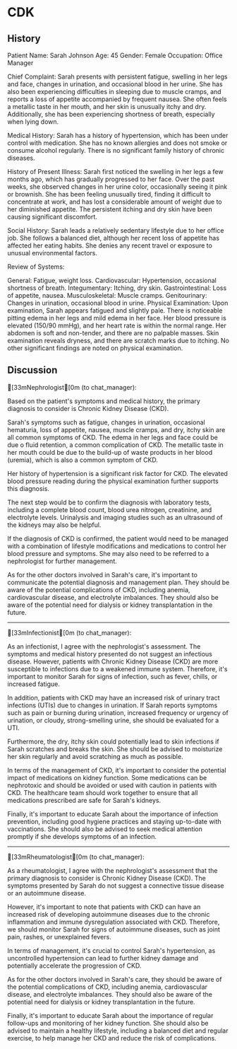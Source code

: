 # CDK

## History

Patient Name: Sarah Johnson
Age: 45
Gender: Female
Occupation: Office Manager

Chief Complaint:
Sarah presents with persistent fatigue, swelling in her legs and face, changes in urination, and occasional blood in her urine. She has also been experiencing difficulties in sleeping due to muscle cramps, and reports a loss of appetite accompanied by frequent nausea. She often feels a metallic taste in her mouth, and her skin is unusually itchy and dry. Additionally, she has been experiencing shortness of breath, especially when lying down.

Medical History:
Sarah has a history of hypertension, which has been under control with medication. She has no known allergies and does not smoke or consume alcohol regularly. There is no significant family history of chronic diseases.

History of Present Illness:
Sarah first noticed the swelling in her legs a few months ago, which has gradually progressed to her face. Over the past weeks, she observed changes in her urine color, occasionally seeing it pink or brownish. She has been feeling unusually tired, finding it difficult to concentrate at work, and has lost a considerable amount of weight due to her diminished appetite. The persistent itching and dry skin have been causing significant discomfort.

Social History:
Sarah leads a relatively sedentary lifestyle due to her office job. She follows a balanced diet, although her recent loss of appetite has affected her eating habits. She denies any recent travel or exposure to unusual environmental factors.

Review of Systems:

General: Fatigue, weight loss.
Cardiovascular: Hypertension, occasional shortness of breath.
Integumentary: Itching, dry skin.
Gastrointestinal: Loss of appetite, nausea.
Musculoskeletal: Muscle cramps.
Genitourinary: Changes in urination, occasional blood in urine.
Physical Examination:
Upon examination, Sarah appears fatigued and slightly pale. There is noticeable pitting edema in her legs and mild edema in her face. Her blood pressure is elevated (150/90 mmHg), and her heart rate is within the normal range. Her abdomen is soft and non-tender, and there are no palpable masses. Skin examination reveals dryness, and there are scratch marks due to itching. No other significant findings are noted on physical examination.

## Discussion

[33mNephrologist[0m (to chat_manager):

Based on the patient's symptoms and medical history, the primary diagnosis to consider is Chronic Kidney Disease (CKD).

Sarah's symptoms such as fatigue, changes in urination, occasional hematuria, loss of appetite, nausea, muscle cramps, and dry, itchy skin are all common symptoms of CKD. The edema in her legs and face could be due o fluid retention, a common complication of CKD. The metallic taste in her mouth could be due to the build-up of waste products in her blood (uremia), which is also a common symptom of CKD.

Her history of hypertension is a significant risk factor for CKD. The elevated blood pressure reading during the physical examination further supports this diagnosis.

The next step would be to confirm the diagnosis with laboratory tests, including a complete blood count, blood urea nitrogen, creatinine, and electrolyte levels. Urinalysis and imaging studies such as an ultrasound of the kidneys may also be helpful.

If the diagnosis of CKD is confirmed, the patient would need to be managed with a combination of lifestyle modifications and medications to control her blood pressure and symptoms. She may also need to be referred to a nephrologist for further management.

As for the other doctors involved in Sarah's care, it's important to communicate the potential diagnosis and management plan. They should be aware of the potential complications of CKD, including anemia, cardiovascular disease, and electrolyte imbalances. They should also be aware of the potential need for dialysis or kidney transplantation in the future.

--------------------------------------------------------------------------------
[33mInfectionist[0m (to chat_manager):

As an infectionist, I agree with the nephrologist's assessment. The symptoms and medical history presented do not suggest an infectious disease. However, patients with Chronic Kidney Disease (CKD) are more susceptible to infections due to a weakened immune system. Therefore, it's important to monitor Sarah for signs of infection, such as fever, chills, or increased fatigue.

In addition, patients with CKD may have an increased risk of urinary tract infections (UTIs) due to changes in urination. If Sarah reports symptoms such as pain or burning during urination, increased frequency or urgency of urination, or cloudy, strong-smelling urine, she should be evaluated for a UTI.

Furthermore, the dry, itchy skin could potentially lead to skin infections if Sarah scratches and breaks the skin. She should be advised to moisturize her skin regularly and avoid scratching as much as possible.

In terms of the management of CKD, it's important to consider the potential impact of medications on kidney function. Some medications can be nephrotoxic and should be avoided or used with caution in patients with CKD. The healthcare team should work together to ensure that all medications prescribed are safe for Sarah's kidneys.

Finally, it's important to educate Sarah about the importance of infection prevention, including good hygiene practices and staying up-to-date with vaccinations. She should also be advised to seek medical attention promptly if she develops symptoms of an infection.

--------------------------------------------------------------------------------
[33mRheumatologist[0m (to chat_manager):

As a rheumatologist, I agree with the nephrologist's assessment that the primary diagnosis to consider is Chronic Kidney Disease (CKD). The symptoms presented by Sarah do not suggest a connective tissue disease or an autoimmune disease.

However, it's important to note that patients with CKD can have an increased risk of developing autoimmune diseases due to the chronic inflammation and immune dysregulation associated with CKD. Therefore, we should monitor Sarah for signs of autoimmune diseases, such as joint pain, rashes, or unexplained fevers.

In terms of management, it's crucial to control Sarah's hypertension, as uncontrolled hypertension can lead to further kidney damage and potentially accelerate the progression of CKD.

As for the other doctors involved in Sarah's care, they should be aware of the potential complications of CKD, including anemia, cardiovascular disease, and electrolyte imbalances. They should also be aware of the potential need for dialysis or kidney transplantation in the future.

Finally, it's important to educate Sarah about the importance of regular follow-ups and monitoring of her kidney function. She should also be advised to maintain a healthy lifestyle, including a balanced diet and regular exercise, to help manage her CKD and reduce the risk of complications.